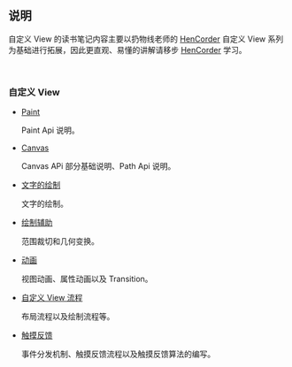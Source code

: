 
## 说明

自定义 View 的读书笔记内容主要以扔物线老师的 [HenCorder](https://hencoder.com/overview/) 自定义 View 系列为基础进行拓展，因此更直观、易懂的讲解请移步 [HenCorder](https://hencoder.com/overview/) 学习。


<br>

### 自定义 View

- [Paint](https://github.com/passin95/LearningNotes/blob/master/notes/Paint.md)

  Paint Api 说明。

- [Canvas](https://github.com/passin95/LearningNotes/blob/master/notes/Canvas.md)

  Canvas APi 部分基础说明、Path Api 说明。

- [文字的绘制](https://github.com/passin95/LearningNotes/blob/master/notes/文字的绘制.md)

  文字的绘制。

- [绘制辅助](https://github.com/passin95/LearningNotes/blob/master/notes/范围裁切和几何变换.md)

  范围裁切和几何变换。

- [动画](https://github.com/passin95/LearningNotes/blob/master/notes/动画.md)

  视图动画、属性动画以及 Transition。

- [自定义 View 流程](https://github.com/passin95/LearningNotes/blob/master/notes/自定义View流程.md)

  布局流程以及绘制流程等。

- [触摸反馈](https://github.com/passin95/LearningNotes/blob/master/notes/触摸反馈.md)

  事件分发机制、触摸反馈流程以及触摸反馈算法的编写。
